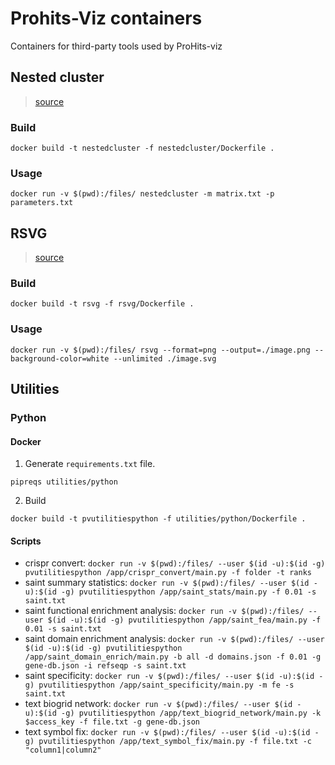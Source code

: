 # Prohits-Viz containers
Containers for third-party tools used by ProHits-viz

## Nested cluster
> [source](https://sourceforge.net/projects/nestedcluster/)

### Build
```
docker build -t nestedcluster -f nestedcluster/Dockerfile .
```

### Usage
```
docker run -v $(pwd):/files/ nestedcluster -m matrix.txt -p parameters.txt
```

## RSVG
> [source](https://gitlab.gnome.org/GNOME/librsvg)

### Build
```
docker build -t rsvg -f rsvg/Dockerfile .
```

### Usage
```
docker run -v $(pwd):/files/ rsvg --format=png --output=./image.png --background-color=white --unlimited ./image.svg
```

## Utilities

### Python

#### Docker

1. Generate `requirements.txt` file.
```
pipreqs utilities/python
```

2. Build
```
docker build -t pvutilitiespython -f utilities/python/Dockerfile .
```

#### Scripts

* crispr convert: `docker run -v $(pwd):/files/ --user $(id -u):$(id -g) pvutilitiespython /app/crispr_convert/main.py -f folder -t ranks`
* saint summary statistics: `docker run -v $(pwd):/files/ --user $(id -u):$(id -g) pvutilitiespython /app/saint_stats/main.py -f 0.01 -s saint.txt`
* saint functional enrichment analysis: `docker run -v $(pwd):/files/ --user $(id -u):$(id -g) pvutilitiespython /app/saint_fea/main.py -f 0.01 -s saint.txt`
* saint domain enrichment analysis: `docker run -v $(pwd):/files/ --user $(id -u):$(id -g) pvutilitiespython /app/saint_domain_enrich/main.py -b all -d domains.json -f 0.01 -g gene-db.json -i refseqp -s saint.txt`
* saint specificity: `docker run -v $(pwd):/files/ --user $(id -u):$(id -g) pvutilitiespython /app/saint_specificity/main.py -m fe -s saint.txt`
* text biogrid network: `docker run -v $(pwd):/files/ --user $(id -u):$(id -g) pvutilitiespython /app/text_biogrid_network/main.py -k $access_key -f file.txt -g gene-db.json`
* text symbol fix: `docker run -v $(pwd):/files/ --user $(id -u):$(id -g) pvutilitiespython /app/text_symbol_fix/main.py -f file.txt -c "column1|column2"`
